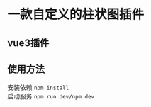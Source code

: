 # 一款自定义的柱状图插件

## vue3插件

## 使用方法
   安装依赖 `npm install` <br /> 
   启动服务 `npm run dev/npm dev` <br />